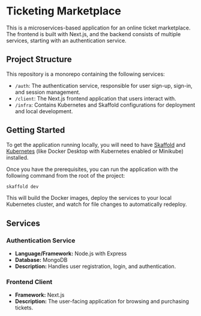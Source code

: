 # Ticketing Marketplace

This is a microservices-based application for an online ticket marketplace. The frontend is built with Next.js, and the backend consists of multiple services, starting with an authentication service.

## Project Structure

This repository is a monorepo containing the following services:

-   `/auth`: The authentication service, responsible for user sign-up, sign-in, and session management.
-   `/client`: The Next.js frontend application that users interact with.
-   `/infra`: Contains Kubernetes and Skaffold configurations for deployment and local development.

## Getting Started

To get the application running locally, you will need to have [Skaffold](https://skaffold.dev/) and [Kubernetes](https://kubernetes.io/docs/tasks/tools/) (like Docker Desktop with Kubernetes enabled or Minikube) installed.

Once you have the prerequisites, you can run the application with the following command from the root of the project:

```bash
skaffold dev
```

This will build the Docker images, deploy the services to your local Kubernetes cluster, and watch for file changes to automatically redeploy.

## Services

### Authentication Service

-   **Language/Framework:** Node.js with Express
-   **Database:** MongoDB
-   **Description:** Handles user registration, login, and authentication.

### Frontend Client

-   **Framework:** Next.js
-   **Description:** The user-facing application for browsing and purchasing tickets.
